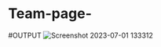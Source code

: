 # Team-page-

#OUTPUT
![Screenshot 2023-07-01 133312](https://github.com/123shahan/Team-page-/assets/102419339/9edb6add-5b58-4be9-8f9f-1c9650497643)
